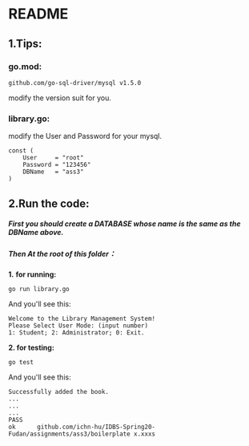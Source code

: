 # README

## 1.Tips:

### go.mod:

```
github.com/go-sql-driver/mysql v1.5.0
```

modify the version suit for you.



### library.go:

modify the User and Password for your mysql.

```
const (
	User     = "root"
	Password = "123456"
	DBName   = "ass3"
)
```



## 2.Run the code:

##### First you should create a DATABASE whose name is the same as the DBName above.



##### Then At the root of this folder：

**1.** **for running:**

```
go run library.go
```

And you'll see this:

```
Welcome to the Library Management System!
Please Select User Mode: (input number)
1: Student; 2: Administrator; 0: Exit.
```



**2. for testing:**

```
go test
```

And you'll see this:

```
Successfully added the book.
...
...
...
PASS
ok  	github.com/ichn-hu/IDBS-Spring20-Fudan/assignments/ass3/boilerplate	x.xxxs

```









